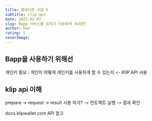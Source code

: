 ```yaml
---
title: 클레이튼 수업 5
subtitle: clip api
date: 2022-02-07
slug: Bapp 서비스를 유저가 이용하게 하려면?
author: han
rating: 5
coverImage: 
---
```

## Bapp을 사용하기 위해선
개인키 필요
: 개인이 어떻게 개인키를 사용하게 할 수 있는지
<- KlIP API 사용 
## klip api 이해

prepare -> request -> result
시용 허가? -> 컨트랙트 실행 -> 결과 확인

docs.klipwallet.com
API 참고

